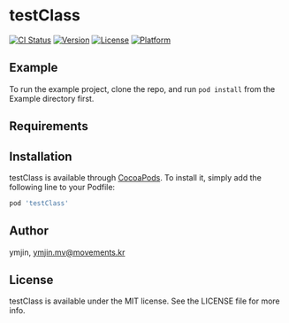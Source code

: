 # testClass

[![CI Status](https://img.shields.io/travis/ymjin/testClass.svg?style=flat)](https://travis-ci.org/ymjin/testClass)
[![Version](https://img.shields.io/cocoapods/v/testClass.svg?style=flat)](https://cocoapods.org/pods/testClass)
[![License](https://img.shields.io/cocoapods/l/testClass.svg?style=flat)](https://cocoapods.org/pods/testClass)
[![Platform](https://img.shields.io/cocoapods/p/testClass.svg?style=flat)](https://cocoapods.org/pods/testClass)

## Example

To run the example project, clone the repo, and run `pod install` from the Example directory first.

## Requirements

## Installation

testClass is available through [CocoaPods](https://cocoapods.org). To install
it, simply add the following line to your Podfile:

```ruby
pod 'testClass'
```

## Author

ymjin, ymjin.mv@movements.kr

## License

testClass is available under the MIT license. See the LICENSE file for more info.
